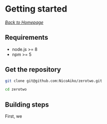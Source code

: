 # Getting started
_[Back to Homepage](home)_

## Requirements
* node.js >= 8
* npm >= 5

## Get the repository

```bash
git clone git@github.com:NicoAiko/zerotwo.git

cd zerotwo
```

## Building steps
First, we 